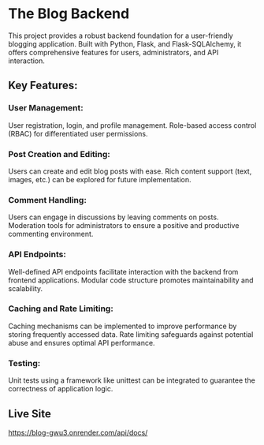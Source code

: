 # The Blog Backend

This project provides a robust backend foundation for a user-friendly blogging application. Built with Python, Flask, and Flask-SQLAlchemy, it offers comprehensive features for users, administrators, and API interaction.

## Key Features:

### User Management:
User registration, login, and profile management.
Role-based access control (RBAC) for differentiated user permissions.

### Post Creation and Editing:
Users can create and edit blog posts with ease.
Rich content support (text, images, etc.) can be explored for future implementation.

### Comment Handling:
Users can engage in discussions by leaving comments on posts.
Moderation tools for administrators to ensure a positive and productive commenting environment.

### API Endpoints:
Well-defined API endpoints facilitate interaction with the backend from frontend applications.
Modular code structure promotes maintainability and scalability.

### Caching and Rate Limiting:
Caching mechanisms can be implemented to improve performance by storing frequently accessed data.
Rate limiting safeguards against potential abuse and ensures optimal API performance.

### Testing:
Unit tests using a framework like unittest can be integrated to guarantee the correctness of application logic.

## Live Site
https://blog-gwu3.onrender.com/api/docs/